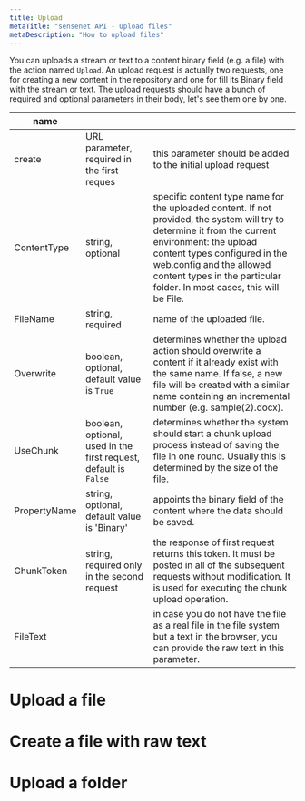 ```yaml
---
title: Upload
metaTitle: "sensenet API - Upload files"
metaDescription: "How to upload files"
---
```


You can uploads a stream or text to a content binary field (e.g. a file) with the action named `Upload`. An upload request is actually two requests, one for creating a new content in the repository and one for fill its Binary field with the stream or text. The upload requests should have a bunch of required and optional parameters in their body, let's see them one by one.

| name |||
|-|-|-|
| create | URL parameter, required in the first reques | this parameter should be added to the initial upload request |
| ContentType | string, optional | specific content type name for the uploaded content. If not provided, the system will try to determine it from the current environment: the upload content types configured in the web.config and the allowed content types in the particular folder. In most cases, this will be File. |
| FileName | string, required | name of the uploaded file. |
| Overwrite| boolean, optional, default value is `True` | determines whether the upload action should overwrite a content if it already exist with the same name. If false, a new file will be created with a similar name containing an incremental number (e.g. sample(2).docx). |
| UseChunk | boolean, optional, used in the first request, default is `False` | determines whether the system should start a chunk upload process instead of saving the file in one round. Usually this is determined by the size of the file.|
| PropertyName | string, optional, default value is 'Binary' | appoints the binary field of the content where the data should be saved. |
| ChunkToken | string, required only in the second request | the response of first request returns this token. It must be posted in all of the subsequent requests without modification. It is used for executing the chunk upload operation. |
| FileText | | in case you do not have the file as a real file in the file system but a text in the browser, you can provide the raw text in this parameter.

# Upload a file

<tab category="content-management" article="upload" example="uploadFile" />

# Create a file with raw text

<tab category="content-management" article="upload" example="uploadRawText" />

# Upload a folder

<tab category="content-management" article="upload" example="uploadFolder" />
